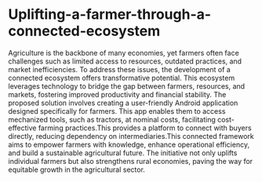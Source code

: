 # Uplifting-a-farmer-through-a-connected-ecosystem
Agriculture is the backbone of many economies, yet farmers often face challenges such as limited access to resources, outdated practices, and market inefficiencies. To address these issues, the development of a connected ecosystem offers transformative potential. This ecosystem leverages technology to bridge the gap between farmers, resources, and markets, fostering improved productivity and financial stability.
The proposed solution involves creating a user-friendly Android application designed specifically for farmers. This app enables them to access mechanized tools, such as tractors, at nominal costs, facilitating cost-effective farming practices.This provides a platform to connect with buyers directly, reducing dependency on intermediaries.This connected framework aims to empower farmers with knowledge, enhance operational efficiency, and build a sustainable agricultural future. The initiative not only uplifts individual farmers but also strengthens rural economies, paving the way for equitable growth in the agricultural sector.
